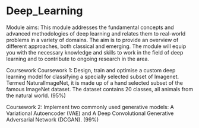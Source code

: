 # Deep_Learning

Module aims:
This module addresses the fundamental concepts and advanced methodologies of deep learning and relates them to real-world problems in a variety of domains. The aim is to provide an overview of different approaches, both classical and emerging. The module will equip you with the necessary knowledge and skills to work in the field of deep learning and to contribute to ongoing research in the area.

Coursework
Coursework 1: Design, train and optimise a custom deep learning model for classifying a specially selected subset of Imagenet. Termed NaturalImageNet, it is made up of a hand selected subset of the famous ImageNet dataset. The dataset contains 20 classes, all animals from the natural world. (95%)

Coursework 2: Implement two commonly used generative models: A Variational Autoencoder (VAE) and A Deep Convolutional Generative Adversarial Network (DCGAN). (99%)



